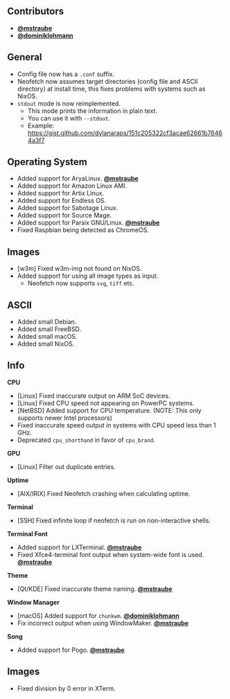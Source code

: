 ## Contributors

- **[@mstraube](https://github.com/mstraube)**
- **[@dominiklohmann](https://github.com/dominiklohmann)**


## General

- Config file now has a `.conf` suffix.
- Neofetch now assumes target directories (config file and ASCII directory) at install time, this fixes problems with systems such as NixOS.
- `stdout` mode is now reimplemented.
    - This mode prints the information in plain text.
    - You can use it with `--stdout`.
    - Example: https://gist.github.com/dylanaraps/151c205322cf3acae62661b76464a3f7


## Operating System

- Added support for AryaLinux. **[@mstraube](https://github.com/mstraube)**
- Added support for Amazon Linux AMI.
- Added support for Artix Linux.
- Added support for Endless OS.
- Added support for Sabotage Linux.
- Added support for Source Mage.
- Added support for Parsix GNU/Linux. **[@mstraube](https://github.com/mstraube)**
- Fixed Raspbian being detected as ChromeOS.


## Images

- [w3m] Fixed w3m-img not found on NixOS.
- Added support for using all image types as input.
    - Neofetch now supports `svg`, `tiff` etc.


## ASCII

- Added small Debian.
- Added small FreeBSD.
- Added small macOS.
- Added small NixOS.


## Info

**CPU**

- [Linux] Fixed inaccurate output on ARM SoC devices.
- [Linux] Fixed CPU speed not appearing on PowerPC systems.
- [NetBSD] Added support for CPU temperature. (NOTE: This only supports newer Intel processors)
- Fixed inaccurate speed output in systems with CPU speed less than 1 GHz.
- Deprecated `cpu_shorthand` in favor of `cpu_brand`.

**GPU**

- [Linux] Filter out duplicate entries.

**Uptime**

- [AIX/IRIX] Fixed Neofetch crashing when calculating uptime.

**Terminal**

- [SSH] Fixed infinite loop if neofetch is run on non-interactive shells.

**Terminal Font**

- Added support for LXTerminal. **[@mstraube](https://github.com/mstraube)**
- Fixed Xfce4-terminal font output when system-wide font is used. **[@mstraube](https://github.com/mstraube)**

**Theme**

- [Qt/KDE] Fixed inaccurate theme naming. **[@mstraube](https://github.com/mstraube)**

**Window Manager**

- [macOS] Added support for `chunkwm`. **[@dominiklohmann](https://github.com/dominiklohmann)**
- Fix incorrect output when using WindowMaker. **[@mstraube](https://github.com/mstraube)**

**Song**

- Added support for Pogo. **[@mstraube](https://github.com/mstraube)**

## Images

- Fixed division by 0 error in XTerm.
